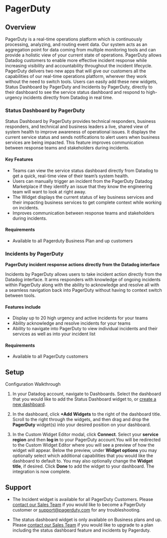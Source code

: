 # PagerDuty

## Overview

PagerDuty is a real-time operations platform which is continuously processing, analyzing,
and routing event data. Our system acts as an aggregation point for data coming from multiple 
monitoring tools and can provide a holistic view of your current state of operations. PagerDuty 
allows Datadog customers to enable more effective incident response while increasing visibility 
and accountability throughout the incident lifecycle. PagerDuty delivers two new apps that will 
give our customers all the capabilities of our real-time operations platform, wherever they work
without the need to switch tools. Users can easily add these new widgets, Status Dashboard by PagerDuty 
and Incidents by PagerDuty, directly to their dashboard to see the service status dashboard and respond 
to high-urgency incidents directly from Datadog in real time.

### Status Dashboard by PagerDuty

Status Dashboard by PagerDuty provides technical responders, business responders, 
and technical and business leaders a live, shared view of system health to improve 
awareness of operational issues. It displays the current service status and sends 
notifications to alert users when business services are being impacted. This feature
improves communication between response teams and stakeholders during incidents.

#### Key Features

- Teams can view the service status dashboard directly from Datadog to get a quick, real-time view of their team’s system health.
- Users can manually trigger an incident from the PagerDuty Datadog Marketplace if they identify an issue that they know the engineering team will want to look at right away.
- The Widget displays the current status of key business services and their impacting business services to get complete context while working on incidents.
- Improves communication between response teams and stakeholders during incidents.


#### Requirements
- Available to all Pagerduty Business Plan and up customers

### Incidents by PagerDuty
**PagerDuty incident response actions directly from the Datadog interface**

Incidents by PagerDuty allows users to take incident action directly from the 
Datadog interface. It arms responders with knowledge of ongoing incidents within PagerDuty 
along with the ability to acknowledge and resolve all with a seamless navigation back into
PagerDuty without having to context switch between tools.

#### Features include
- Display up to 20 high urgency and active incidents for your teams
- Ability acknowledge and resolve incidents for your teams
- Ability to navigate into PagerDuty to view individual incidents and their services as well as into your incident list

#### Requirements
- Available to all PagerDuty customers

## Setup
Configuration Walkthrough

1. In your Datadog account, navigate to Dashboards. Select the dashboard that you would like to add the Status Dashboard widget to, or [create a new dashboard](https://docs.datadoghq.com/dashboards/#new-dashboard).

2. In the dashboard, click **+Add Widgets** to the right of the dashboard title. Scroll to the right through the widgets, and then drag and drop the **PagerDuty** widget(s) into your desired position on your dashboard.

3. In the Custom Widget Editor modal, click **Connect**. Select your **service region** and then **log in** to your PagerDuty account.You will be redirected to the Custom Widget Editor where you will see a preview of how the widget will appear. Below the preview, under **Widget options** you may optionally select which additional capabilities that you would like the dashboard to default to. You may also optionally change the **Widget title**, if desired. Click **Done** to add the widget to your dashboard. The integration is now complete.

## Support

- The Incident widget is available for all PagerDuty Customers.
Please [contact our Sales Team](https://www.pagerduty.com/contact-sales/) if you would like to become a 
PagerDuty customer or [support@pagerduty.com](mailto:support@pagerduty.com) for any troubleshooting. 

- The status dashboard widget is only available on Business plans and up. 
Please [contact our Sales Team](https://www.pagerduty.com/contact-sales/) if you would like to
upgrade to a plan including the status dashboard feature and incidents by Pagerduty.
